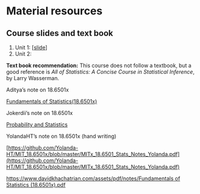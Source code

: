 # Material resources

## Course slides and text book

1. Unit 1: [[slide](https://courses.edx.org/asset-v1:MITx+18.6501x+1T2022+type@asset+block@lectureslides_chap1_annot_attrib.pdf)]
2. Unit 2: 

**Text book recommendation:** This course does not follow a textbook, but a good reference is *All of Statistics: A Concise Course in Statistical Inference*, by Larry Wasserman.

Aditya’s note on 18.6501x

[Fundamentals of Statistics(18.6501x)](https://aditya-jaishankar.github.io/coursenotes/statistics/#)

Jokerdii’s note on 18.6501x

[Probability and Statistics](https://jokerdii.github.io/probability-and-statistics-notes/#/Unit2/prob1)

YolandaHT’s note on 18.6501x (hand writing)

[https://github.com/Yolanda-HT/MIT_18.6501x/blob/master/MITx_18.6501_Stats_Notes_Yolanda.pdf](https://github.com/Yolanda-HT/MIT_18.6501x/blob/master/MITx_18.6501_Stats_Notes_Yolanda.pdf)

[https://www.davidkhachatrian.com/assets/pdf/notes/Fundamentals of Statistics (18.6501x).pdf](https://www.davidkhachatrian.com/assets/pdf/notes/Fundamentals%20of%20Statistics%20%2818.6501x%29.pdf)